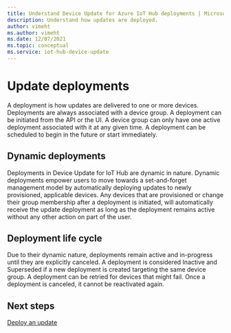 ```yaml
---
title: Understand Device Update for Azure IoT Hub deployments | Microsoft Docs
description: Understand how updates are deployed.
author: vimeht
ms.author: vimeht
ms.date: 12/07/2021
ms.topic: conceptual
ms.service: iot-hub-device-update
---
```


# Update deployments

A deployment is how updates are delivered to one or more devices. Deployments are always associated with a device group. A deployment can be initiated from the API or the UI. 
A device group can only have one active deployment associated with it at any given time. A deployment can be scheduled to begin in the future or start immediately.

## Dynamic deployments

Deployments in Device Update for IoT Hub are dynamic in nature. Dynamic deployments empower users to move towards a set-and-forget management model by automatically deploying
updates to newly provisioned, applicable devices. Any devices that are provisioned or change their group membership after a deployment is initiated, will automatically receive
the update deployment as long as the deployment remains active without any other action on part of the user. 

## Deployment life cycle

Due to their dynamic nature, deployments remain active and in-progress until they are explicitly canceled. A deployment is considered Inactive and Superseded if a new deployment
is created targeting the same device group. A deployment can be retried for devices that might fail. Once a deployment is canceled, it cannot be reactivated again. 


## Next steps

[Deploy an update](./deploy-update.md)

